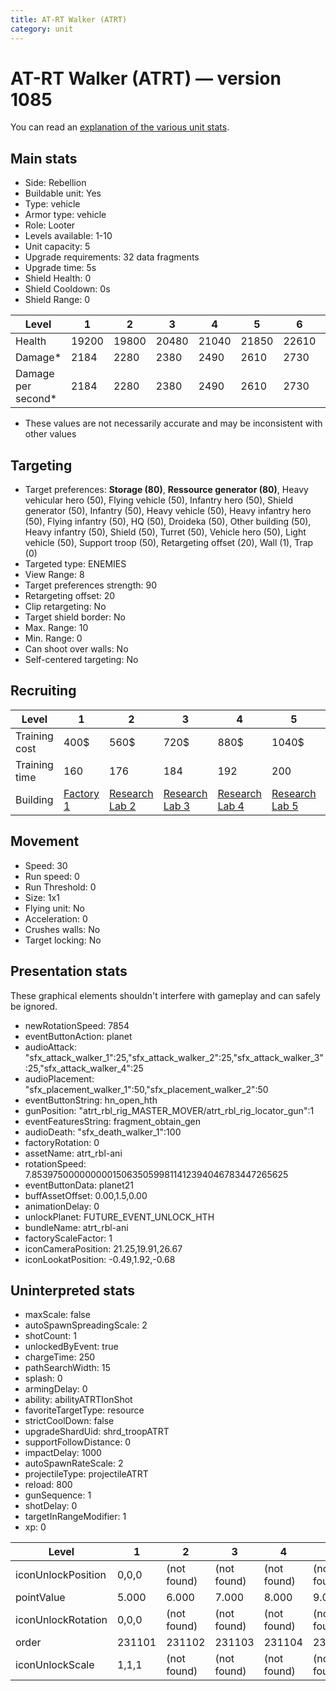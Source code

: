 ```yaml
---
title: AT-RT Walker (ATRT)
category: unit
---
```


# AT-RT Walker (ATRT) — version 1085

You can read an [explanation  of the various unit stats](unitexplained.md).

## Main stats

  * Side: Rebellion
  * Buildable unit: Yes
  * Type: vehicle
  * Armor type: vehicle
  * Role: Looter
  * Levels available: 1-10
  * Unit capacity: 5
  * Upgrade requirements: 32 data fragments
  * Upgrade time: 5s
  * Shield Health: 0
  * Shield Cooldown: 0s
  * Shield Range: 0

|Level             |1    |2    |3    |4    |5    |6    |7    |8    |9    |10   |
|------------------|-----|-----|-----|-----|-----|-----|-----|-----|-----|-----|
|Health            |19200|19800|20480|21040|21850|22610|23720|25290|26920|28820|
|Damage*           |2184 |2280 |2380 |2490 |2610 |2730 |2860 |3000 |3140 |3290 |
|Damage per second*|2184 |2280 |2380 |2490 |2610 |2730 |2860 |3000 |3140 |3290 |

* These values are not necessarily accurate and may be inconsistent with other values

## Targeting

  * Target preferences: **Storage (80)**, **Ressource generator (80)**, Heavy vehicular hero (50), Flying vehicle (50), Infantry hero (50), Shield generator (50), Infantry (50), Heavy vehicle (50), Heavy infantry hero (50), Flying infantry (50), HQ (50), Droideka (50), Other building (50), Heavy infantry (50), Shield (50), Turret (50), Vehicle hero (50), Light vehicle (50), Support troop (50), Retargeting offset (20), Wall (1), Trap (0)
  * Targeted type: ENEMIES
  * View Range: 8
  * Target preferences strength: 90
  * Retargeting offset: 20
  * Clip retargeting: No
  * Target shield border: No
  * Max. Range: 10
  * Min. Range: 0
  * Can shoot over walls: No
  * Self-centered targeting: No

## Recruiting

|Level        |1                             |2                                     |3                                     |4                                     |5                                     |6                                     |7                                     |8                                     |9                                     |10                                     |
|-------------|------------------------------|--------------------------------------|--------------------------------------|--------------------------------------|--------------------------------------|--------------------------------------|--------------------------------------|--------------------------------------|--------------------------------------|---------------------------------------|
|Training cost|400$                          |560$                                  |720$                                  |880$                                  |1040$                                 |1200$                                 |1360$                                 |1600$                                 |1680$                                 |1840$                                  |
|Training time|160                           |176                                   |184                                   |192                                   |200                                   |208                                   |216                                   |224                                   |232                                   |240                                    |
|Building     |[Factory 1](rebelFactory.html)|[Research Lab 2](rebelOffenseLab.html)|[Research Lab 3](rebelOffenseLab.html)|[Research Lab 4](rebelOffenseLab.html)|[Research Lab 5](rebelOffenseLab.html)|[Research Lab 6](rebelOffenseLab.html)|[Research Lab 7](rebelOffenseLab.html)|[Research Lab 8](rebelOffenseLab.html)|[Research Lab 9](rebelOffenseLab.html)|[Research Lab 10](rebelOffenseLab.html)|

## Movement

  * Speed: 30
  * Run speed: 0
  * Run Threshold: 0
  * Size: 1x1
  * Flying unit: No
  * Acceleration: 0
  * Crushes walls: No
  * Target locking: No

## Presentation stats

These graphical elements shouldn't interfere with gameplay and can safely be ignored.

  * newRotationSpeed: 7854
  * eventButtonAction: planet
  * audioAttack: "sfx_attack_walker_1":25,"sfx_attack_walker_2":25,"sfx_attack_walker_3":25,"sfx_attack_walker_4":25
  * audioPlacement: "sfx_placement_walker_1":50,"sfx_placement_walker_2":50
  * eventButtonString: hn_open_hth
  * gunPosition: "atrt_rbl_rig_MASTER_MOVER/atrt_rbl_rig_locator_gun":1
  * eventFeaturesString: fragment_obtain_gen
  * audioDeath: "sfx_death_walker_1":100
  * factoryRotation: 0
  * assetName: atrt_rbl-ani
  * rotationSpeed: 7.8539750000000001506350599811412394046783447265625
  * eventButtonData: planet21
  * buffAssetOffset: 0.00,1.5,0.00
  * animationDelay: 0
  * unlockPlanet: FUTURE_EVENT_UNLOCK_HTH
  * bundleName: atrt_rbl-ani
  * factoryScaleFactor: 1
  * iconCameraPosition: 21.25,19.91,26.67
  * iconLookatPosition: -0.49,1.92,-0.68

## Uninterpreted stats

  * maxScale: false
  * autoSpawnSpreadingScale: 2
  * shotCount: 1
  * unlockedByEvent: true
  * chargeTime: 250
  * pathSearchWidth: 15
  * splash: 0
  * armingDelay: 0
  * ability: abilityATRTIonShot
  * favoriteTargetType: resource
  * strictCoolDown: false
  * upgradeShardUid: shrd_troopATRT
  * supportFollowDistance: 0
  * impactDelay: 1000
  * autoSpawnRateScale: 2
  * projectileType: projectileATRT
  * reload: 800
  * gunSequence: 1
  * shotDelay: 0
  * targetInRangeModifier: 1
  * xp: 0

|Level             |1     |2          |3          |4          |5          |6          |7          |8          |9          |10         |
|------------------|------|-----------|-----------|-----------|-----------|-----------|-----------|-----------|-----------|-----------|
|iconUnlockPosition|0,0,0 |(not found)|(not found)|(not found)|(not found)|(not found)|(not found)|(not found)|(not found)|(not found)|
|pointValue        |5.000 |6.000      |7.000      |8.000      |9.000      |10.000     |11.000     |12.000     |13.000     |15.000     |
|iconUnlockRotation|0,0,0 |(not found)|(not found)|(not found)|(not found)|(not found)|(not found)|(not found)|(not found)|(not found)|
|order             |231101|231102     |231103     |231104     |231105     |231106     |231107     |231108     |231109     |231110     |
|iconUnlockScale   |1,1,1 |(not found)|(not found)|(not found)|(not found)|(not found)|(not found)|(not found)|(not found)|(not found)|

